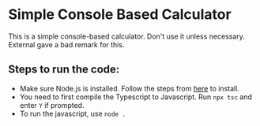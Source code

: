 # Simple Console Based Calculator
This is a simple console-based calculator. Don't use it unless necessary. External gave a bad remark for this.

## Steps to run the code:
- Make sure Node.js is installed. Follow the steps from [here](https://github.com/heart2001/turbo-waffle#install-nodejs) to install.
- You need to first compile the Typescript to Javascript. Run `npx tsc` and enter `Y` if prompted.
- To run the javascript, use `node .`
